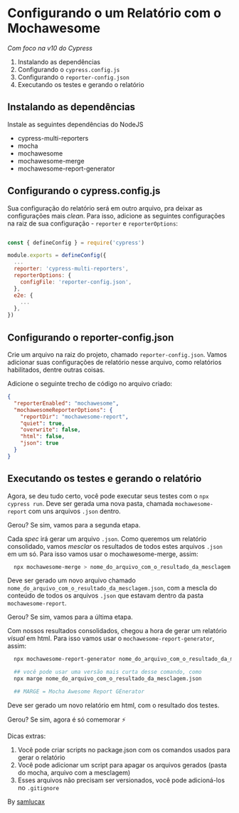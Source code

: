 # Configurando o um Relatório com o Mochawesome

_Com foco na v10 do Cypress_ 

1. Instalando as dependências
2. Configurando o `cypress.config.js`
3. Configurando o `reporter-config.json`
4. Executando os testes e gerando o relatório

## Instalando as dependências

Instale as seguintes dependências do NodeJS

- cypress-multi-reporters
- mocha
- mochawesome
- mochawesome-merge
- mochawesome-report-generator

## Configurando o cypress.config.js

Sua configuração do relatório será em outro arquivo, pra deixar as configurações mais _clean_. Para isso, adicione as seguintes configurações na raiz de sua configuração - `reporter` e `reporterOptions`: 

```js

const { defineConfig } = require('cypress')

module.exports = defineConfig({
  ...
  reporter: 'cypress-multi-reporters',
  reporterOptions: {
    configFile: 'reporter-config.json',
  },
  e2e: {
    ...
  },
})
```

## Configurando o reporter-config.json

Crie um arquivo na raiz do projeto, chamado `reporter-config.json`. Vamos adicionar suas configurações de relatório nesse arquivo, como relatórios habilitados, dentre outras coisas. 

Adicione o seguinte trecho de código no arquivo criado:

```json
{
  "reporterEnabled": "mochawesome",
  "mochawesomeReporterOptions": {
    "reportDir": "mochawesome-report",
    "quiet": true,
    "overwrite": false,
    "html": false,
    "json": true
  }
}
```

## Executando os testes e gerando o relatório

Agora, se deu tudo certo, você pode executar seus testes com o `npx cypress run`. Deve ser gerada uma nova pasta, chamada `mochawesome-report` com uns arquivos `.json` dentro.

Gerou? Se sim, vamos para a segunda etapa.

Cada _spec_ irá gerar um arquivo `.json`. Como queremos um relatório consolidado, vamos _mesclar_ os resultados de todos estes arquivos `.json` em um só. Para isso vamos usar o mochawesome-merge, assim:

```sh
  npx mochawesome-merge > nome_do_arquivo_com_o_resultado_da_mesclagem.json
```

Deve ser gerado um novo arquivo chamado `nome_do_arquivo_com_o_resultado_da_mesclagem.json`, com a mescla do conteúdo de todos os arquivos `.json` que estavam dentro da pasta `mochawesome-report`.

Gerou? Se sim, vamos para a última etapa.

Com nossos resultados consolidados, chegou a hora de gerar um relatório _visual_ em html. Para isso vamos usar o `mochawesome-report-generator`, assim:

```sh
  npx mochawesome-report-generator nome_do_arquivo_com_o_resultado_da_mesclagem.json

  ## você pode usar uma versão mais curta desse comando, como
  npx marge nome_do_arquivo_com_o_resultado_da_mesclagem.json

  ## MARGE = Mocha Awesome Report GEnerator
```

Deve ser gerado um novo relatório em html, com o resultado dos testes.

Gerou? Se sim, agora é só comemorar ⚡️

Dicas extras:

1. Você pode criar scripts no package.json com os comandos usados para gerar o relatório
2. Você pode adicionar um script para apagar os arquivos gerados (pasta do mocha, arquivo com a mesclagem)
3. Esses arquivos não precisam ser versionados, você pode adicioná-los no `.gitignore`

By [samlucax](https://gist.github.com/samlucax/170df8193d0b96184dcf9daaba1c8cd5#instalando-as-depend%C3%AAncias)